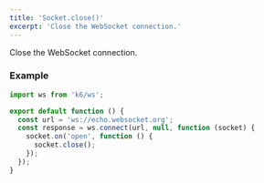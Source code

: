 ```yaml
---
title: 'Socket.close()'
excerpt: 'Close the WebSocket connection.'
---
```


Close the WebSocket connection.

### Example

<CodeGroup labels={[]}>

```javascript
import ws from 'k6/ws';

export default function () {
  const url = 'ws://echo.websocket.org';
  const response = ws.connect(url, null, function (socket) {
    socket.on('open', function () {
      socket.close();
    });
  });
}
```

</CodeGroup>
